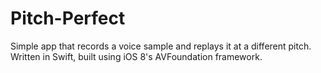 # Pitch-Perfect

Simple app that records a voice sample and replays it at a different pitch. Written in Swift, built using iOS 8's AVFoundation framework.

